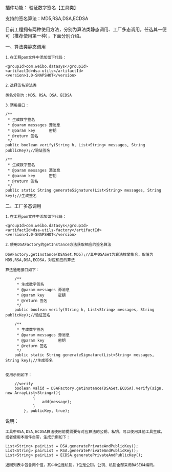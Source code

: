 插件功能： 验证数字签名【工具类】

支持的签名算法：MD5,RSA,DSA,ECDSA

目前工程拥有两种使用方法，分别为算法类静态调用、工厂多态调用，任选其一便可（推荐使用第一种），下面分别介绍。

一、算法类静态调用
    
    1.在工程pom文件中添加如下代码：
    
    <groupId>com.weibo.datasys</groupId>
    <artifactId>dsa-utils</artifactId>
    <version>1.0-SNAPSHOT</version>
    
    2.选择签名算法类
    
    类名分别为：MD5、RSA、DSA、ECDSA
    
    3.调用接口：
    
    /**
     * 生成数字签名
     * @param messages 源消息
     * @param key      密钥
     * @return 签名
     */
    public boolean verify(String h, List<String> messages, String publicKey);//验证签名
    
    /**
     * 生成数字签名
     * @param messages 源消息
     * @param key      密钥
     * @return 签名
     */
    public static String generateSignature(List<String> messages, String key);//生成签名
    
二、工厂多态调用

    1.在工程pom文件中添加如下代码：
   
    <groupId>com.weibo.datasys</groupId>
    <artifactId>dsa-utils-factory</artifactId>
    <version>1.0-SNAPSHOT</version>
    
    2.使用DSAFactory的getInstance方法获取相应的签名算法
    
    DSAFactory.getInstance(DSASet.MD5);//其中DSASet为算法枚举集合，取值为MD5,RSA,DSA,ECDSA，对应相应的算法
    
    算法通用接口如下：
   
        /**
         * 生成数字签名
         * @param messages 源消息
         * @param key      密钥
         * @return 签名
         */
        public boolean verify(String h, List<String> messages, String publicKey);//验证签名
        
        /**
         * 生成数字签名
         * @param messages 源消息
         * @param key      密钥
         * @return 签名
         */
        public static String generateSignature(List<String> messages, String key);//生成签名
      
            
    使用示例如下：
    
        //verify
        boolean valid = DSAFactory.getInstance(DSASet.ECDSA).verify(sign, new ArrayList<String>(){
                {
                    add(message);
                }
            }, publicKey, true);
            

说明：

    工具中RSA,DSA,ECDSA算法使用前提需要有对应算法的公钥、私钥，可以使用其他工具生成，或者使用本插件自带，生成示例如下：
    
    List<String> pairList = DSA.generatePrivateAndPublicKey();
    List<String> pairList = RSA.generatePrivateAndPublicKey();
    List<String> pairList = ECDSA.generatePrivateAndPublicKey();
    
    返回列表中包含两个值，其中0位是私钥，1位是公钥。公钥、私钥全部采用BASE64编码。
    
   